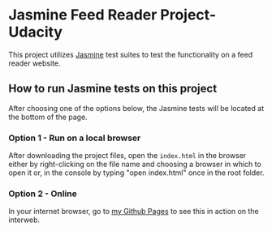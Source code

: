 # Jasmine Feed Reader Project- Udacity

This project utilizes [Jasmine](http://jasmine.github.io/) test suites to test the functionality on a feed reader website.


## How to run Jasmine tests on this project

After choosing one of the options below, the Jasmine tests will be located at the bottom of the page.

### Option 1 - Run on a local browser

After downloading the project files, open the `index.html` in the browser either by right-clicking on the file name and choosing a browser in which to open it or, in the console by typing "open index.html" once in the root folder.

### Option 2 - Online

In your internet browser, go to [my Github Pages](https://angelikayoder.github.io/Udacity-Projects/frontend-nanodegree-feedreader/index.html) to see this in action on the interweb.
